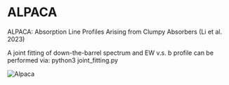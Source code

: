 # ALPACA
ALPACA: Absorption Line Profiles Arising from Clumpy Absorbers (Li et al. 2023)

A joint fitting of down-the-barrel spectrum and EW v.s. b profile can be performed via: python3 joint_fitting.py

![Alpaca](https://github.com/astro-zhihuili/ALPACA/assets/136785497/e1e3a5de-0688-4a29-be4a-b9b6094a8ea2)
